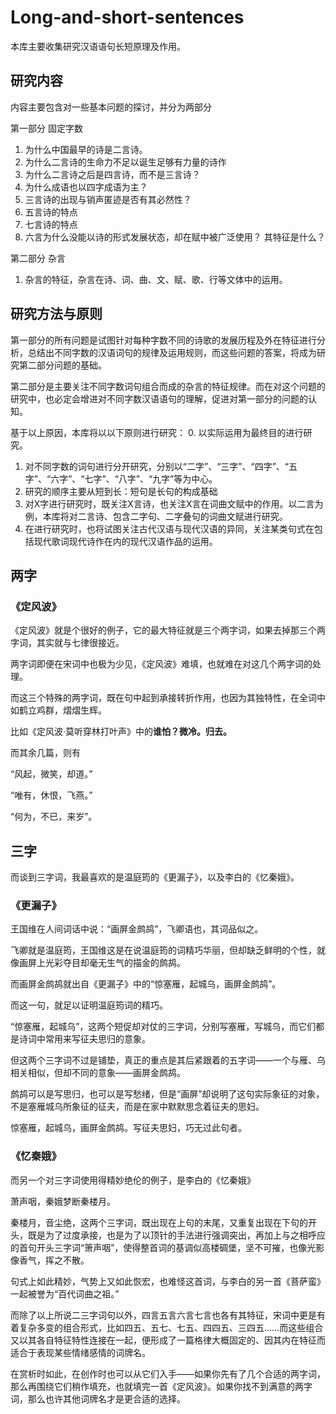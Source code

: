 # Long-and-short-sentences
本库主要收集研究汉语语句长短原理及作用。

## 研究内容
内容主要包含对一些基本问题的探讨，并分为两部分

第一部分 固定字数
1. 为什么中国最早的诗是二言诗。
2. 为什么二言诗的生命力不足以诞生足够有力量的诗作
3. 为什么二言诗之后是四言诗，而不是三言诗？
4. 为什么成语也以四字成语为主？
5. 三言诗的出现与销声匿迹是否有其必然性？
6. 五言诗的特点
7. 七言诗的特点
8. 六言为什么没能以诗的形式发展状态，却在赋中被广泛使用？ 其特征是什么？

第二部分 杂言
1. 杂言的特征，杂言在诗、词、曲、文、赋、歌、行等文体中的运用。

## 研究方法与原则
第一部分的所有问题是试图针对每种字数不同的诗歌的发展历程及外在特征进行分析，总结出不同字数的汉语词句的规律及运用规则，而这些问题的答案，将成为研究第二部分问题的基础。

第二部分是主要关注不同字数词句组合而成的杂言的特征规律。而在对这个问题的研究中，也必定会增进对不同字数汉语语句的理解，促进对第一部分的问题的认知。

基于以上原因，本库将以以下原则进行研究：
0. 以实际运用为最终目的进行研究。
1. 对不同字数的词句进行分开研究，分别以“二字”、“三字”、“四字”、“五字”、“六字”、“七字”、“八字”、“九字”等为中心。
3. 研究的顺序主要从短到长：短句是长句的构成基础
4. 对X字进行研究时，既关注X言诗，也关注X言在词曲文赋中的作用。以二言为例，本库将对二言诗、包含二字句、二字叠句的词曲文赋进行研究。
5. 在进行研究时，也将试图关注古代汉语与现代汉语的异同，关注某类句式在包括现代歌词现代诗作在内的现代汉语作品的运用。

## 两字
### 《定风波》

《定风波》就是个很好的例子，它的最大特征就是三个两字词，如果去掉那三个两字词，其实就与七律很接近。

两字词即便在宋词中也极为少见，《定风波》难填，也就难在对这几个两字词的处理。

而这三个特殊的两字词，既在句中起到承接转折作用，也因为其独特性，在全词中如鹤立鸡群，熠熠生辉。

比如《定风波·莫听穿林打叶声》中的**谁怕？微冷。归去。**

而其余几篇，则有

“风起，微笑，却道。”

“唯有，休恨，飞燕。”

“何为，不已，来岁”。

## 三字
而谈到三字词，我最喜欢的是温庭筠的《更漏子》，以及李白的《忆秦娥》。

### 《更漏子》

王国维在人间词话中说：“画屏金鹧鸪”，飞卿语也，其词品似之。

飞卿就是温庭筠，王国维这是在说温庭筠的词精巧华丽，但却缺乏鲜明的个性，就像画屏上光彩夺目却毫无生气的描金的鹧鸪。

而画屏金鹧鸪就出自《更漏子》中的“惊塞雁，起城乌，画屏金鹧鸪”。

而这一句，就足以证明温庭筠词的精巧。

“惊塞雁，起城乌”，这两个短促却对仗的三字词，分别写塞雁，写城乌，而它们都是诗词中常用来写征夫思归的意象。

但这两个三字词不过是铺垫，真正的重点是其后紧跟着的五字词——一个与雁、乌相关相似，但却不同的意象——画屏金鹧鸪。

鹧鸪可以是写思归，也可以是写愁绪，但是“画屏”却说明了这句实际象征的对象，不是塞雁城乌所象征的征夫，而是在家中默默思念着征夫的思妇。

惊塞雁，起城乌，画屏金鹧鸪。写征夫思妇，巧无过此句者。

### 《忆秦娥》

而另一个对三字词使用得精妙绝伦的例子，是李白的《忆秦娥》

萧声咽，秦娥梦断秦楼月。

秦楼月，音尘绝，这两个三字词，既出现在上句的末尾，又重复出现在下句的开头，既是为了过度承接，也是为了以顶针的手法进行强调突出，再加上与之相呼应的首句开头三字词“箫声咽”，使得整首词的基调似高楼碉堡，坚不可摧，也像光影像香气，挥之不散。

句式上如此精妙，气势上又如此恢宏，也难怪这首词，与李白的另一首《菩萨蛮》一起被誉为“百代词曲之祖。”

而除了以上所说二三字词句以外，四言五言六言七言也各有其特征，宋词中更是有着复杂多变的组合形式，比如四五、五七、七五、四四五、三四五……而这些组合又以其各自特征特性连接在一起，便形成了一篇格律大概固定的、因其内在特征而适合于表现某些情绪感情的词牌名。


在赏析时如此，在创作时也可以从它们入手——如果你先有了几个合适的两字词，那么再围绕它们稍作填充，也就填完一首《定风波》。如果你找不到满意的两字词，那么也许其他词牌名才是更合适的选择。
